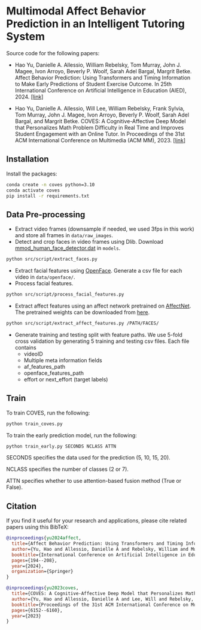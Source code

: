 # Multimodal Affect Behavior Prediction in an Intelligent Tutoring System

Source code for the following papers:

* Hao Yu, Danielle A. Allessio, William Rebelsky, Tom Murray, John J. Magee, Ivon Arroyo, Beverly P. Woolf, Sarah Adel Bargal, Margrit Betke. Affect Behavior Prediction: Using Transformers and Timing Information to Make Early Predictions of Student Exercise Outcome. In 25th International Conference on Artificial Intelligence in Education (AIED), 2024. [[link]](https://link.springer.com/chapter/10.1007/978-3-031-64299-9_14)

* Hao Yu, Danielle A. Allessio, Will Lee, William Rebelsky, Frank Sylvia, Tom Murray, John J. Magee, Ivon Arroyo, Beverly P. Woolf, Sarah Adel Bargal, and Margrit Betke. COVES: A Cognitive-Affective Deep Model that Personalizes Math Problem Difficulty in Real Time and Improves Student Engagement with an Online Tutor. In Proceedings of the 31st ACM International Conference on Multimedia (ACM MM), 2023. [[link]](https://dl.acm.org/doi/10.1145/3581783.3613965)

## Installation

Install the packages:
```bash
conda create -n coves python=3.10
conda activate coves
pip install -r requirements.txt
```

## Data Pre-processing

* Extract video frames (downsample if needed, we used 3fps in this work) and store all frames in ```data/raw_images```.
* Detect and crop faces in video frames using Dlib. Download [mmod_human_face_detector.dat](https://dlib.net/files/mmod_human_face_detector.dat.bz2) in ```models```.
```bash
python src/script/extract_faces.py
```
* Extract facial features using [OpenFace](https://github.com/TadasBaltrusaitis/OpenFace). Generate a csv file for each video in ```data/openface/```.
* Process facial features.
```bash
python src/script/process_facial_features.py
```
* Extract affect features using an affect network pretrained on [AffectNet](https://arxiv.org/abs/1708.03985). The pretrained weights can be downloaded from [here](https://drive.google.com/file/d/1jKTvN1AXZFAR6O9-xL7jVRjiuA2xrI9K/view?usp=sharing).
```bash
python src/script/extract_affect_features.py /PATH/FACES/
```
* Generate training and testing split with feature paths. We use 5-fold cross validation by generating 5 training and testing csv files. Each file contains
  * videoID
  * Multiple meta information fields
  * af_features_path
  * openface_features_path
  * effort or next_effort (target labels)

## Train

To train COVES, run the following:
```bash
python train_coves.py
```

To train the early prediction model, run the following:
```bash
python train_early.py SECONDS NCLASS ATTN
```
SECONDS specifies the data used for the prediction (5, 10, 15, 20).

NCLASS specifies the number of classes (2 or 7).

ATTN specifies whether to use attention-based fusion method (True or False).

## Citation

If you find it useful for your research and applications, please cite related papers using this BibTeX:

```bibtex
@inproceedings{yu2024affect,
  title={Affect Behavior Prediction: Using Transformers and Timing Information to Make Early Predictions of Student Exercise Outcome},
  author={Yu, Hao and Allessio, Danielle A and Rebelsky, William and Murray, Tom and Magee, John J and Arroyo, Ivon and Woolf, Beverly P and Bargal, Sarah Adel and Betke, Margrit},
  booktitle={International Conference on Artificial Intelligence in Education},
  pages={194--208},
  year={2024},
  organization={Springer}
}

@inproceedings{yu2023coves,
  title={COVES: A Cognitive-Affective Deep Model that Personalizes Math Problem Difficulty in Real Time and Improves Student Engagement with an Online Tutor},
  author={Yu, Hao and Allessio, Danielle A and Lee, Will and Rebelsky, William and Sylvia, Frank and Murray, Tom and Magee, John J and Arroyo, Ivon and Woolf, Beverly P and Bargal, Sarah Adel and Betke, Margrit},
  booktitle={Proceedings of the 31st ACM International Conference on Multimedia},
  pages={6152--6160},
  year={2023}
}
```

